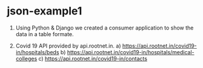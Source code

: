 # json-example1

1) Using Python & Django we created a consumer application to show the data in a table formate. 

2) Covid 19 API provided by api.rootnet.in.
        a)  https://api.rootnet.in/covid19-in/hospitals/beds
        b)  https://api.rootnet.in/covid19-in/hospitals/medical-colleges
        c)  https://api.rootnet.in/covid19-in/contacts

